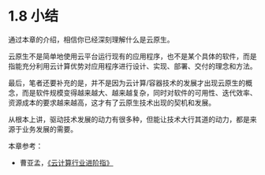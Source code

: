 # 1.8 小结


通过本章的介绍，相信你已经深刻理解什么是云原生。

云原生不是简单地使用云平台运行现有的应用程序，也不是某个具体的软件，而是指能充分利用云计算优势对应用程序进行设计、实现、部署、交付的理念和方法。

最后，笔者还要补充的是，并不是因为云计算/容器技术的发展才出现云原生的概念，而是软件规模变得越来越大、越来越复杂，同时对软件的可用性、迭代效率、资源成本的要求越来越高，这才有了云原生技术出现的契机和发展。

从根本上讲，驱动技术发展的动力有很多种，但能让技术大行其道的动力，都是来源于业务发展的需要。


本章参考：

- 曹亚孟，[《云计算行业进阶指》](https://book.douban.com/subject/36896561/)
